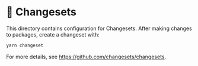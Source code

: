 # 🦋 Changesets

This directory contains configuration for Changesets. After making changes to packages, create a changeset with:

```bash
yarn changeset
```

For more details, see https://github.com/changesets/changesets.